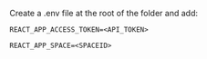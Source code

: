Create a .env file at the root of the folder and add:

`REACT_APP_ACCESS_TOKEN=<API_TOKEN>`

`REACT_APP_SPACE=<SPACEID>`
